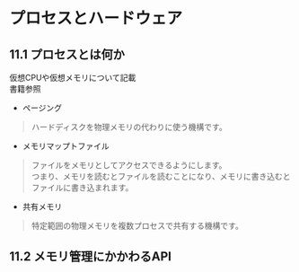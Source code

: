 # プロセスとハードウェア
## 11.1 プロセスとは何か
仮想CPUや仮想メモリについて記載  
書籍参照
- ページング
> ハードディスクを物理メモリの代わりに使う機構です。
- メモリマップトファイル
> ファイルをメモリとしてアクセスできるようにします。  
> つまり、メモリを読むとファイルを読むことになり、メモリに書き込むとファイルに書き込まれます。  
- 共有メモリ
> 特定範囲の物理メモリを複数プロセスで共有する機構です。

## 11.2 メモリ管理にかかわるAPI
